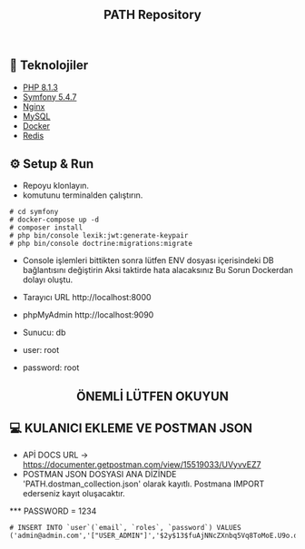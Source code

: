 <h2 align="center">
  PATH Repository
</h2>
<br>

## 🚀 Teknolojiler

- [PHP 8.1.3](https://php.net)
- [Symfony 5.4.7](https://php.net)
- [Nginx](https://nginx.com/)
- [MySQL](https://mysql.com)
- [Docker](https://docker.com)
- [Redis](https://redis.io/)

## ⚙️ Setup & Run
- Repoyu klonlayın.
- komutunu terminalden çalıştırın.
```
# cd symfony
# docker-compose up -d
# composer install
# php bin/console lexik:jwt:generate-keypair
# php bin/console doctrine:migrations:migrate
```
- Console işlemleri bittikten sonra lütfen ENV dosyası içerisindeki DB bağlantısını değiştirin Aksi taktirde hata alacaksınız
Bu Sorun Dockerdan dolayı oluştu.  


- Tarayıcı URL http://localhost:8000
- phpMyAdmin http://localhost:9090
- Sunucu: db
- user: root
- password: root

<h2 align="center">
  ÖNEMLİ LÜTFEN OKUYUN
</h2>

## 💻 KULANICI EKLEME VE POSTMAN JSON
- APİ DOCS URL -> https://documenter.getpostman.com/view/15519033/UVyvvEZ7
- POSTMAN JSON DOSYASI ANA DİZİNDE 'PATH.dostman_collection.json' olarak kayıtlı. Postmana IMPORT ederseniz kayıt oluşacaktır.

*** PASSWORD = 1234
```
# INSERT INTO `user`(`email`, `roles`, `password`) VALUES ('admin@admin.com','["USER_ADMIN"]','$2y$13$fuAjNNcZXnbq5Vq8ToMoE.U9o.daAbn6hy8JBtEA.SXtikvoUlJFO')
```


